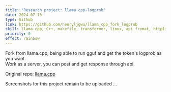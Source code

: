 ```yaml
---
title: "Research project: llama.cpp-logprob"
date: 2024-07-15
type: Github
link: https://github.com/henryljgwu/llama_cpp_fork_logprob
skill: llama.cpp, C++, makefile, transformer, linux, api fromat, httplib, gguf
priority: 0
effect: rainbow
---
```


Fork from llama.cpp, being able to run gguf and get the token's logprob as you want. \
Work as a server, you can post and get response through api.

Original repo: [llama.cpp](https://github.com/ggerganov/llama.cpp)

Screenshots for this project remain to be uploaded ...